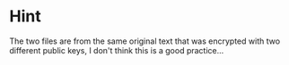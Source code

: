 # Hint

The two files are from the same original text that was encrypted with two different public keys, I don't think this is a good practice...

